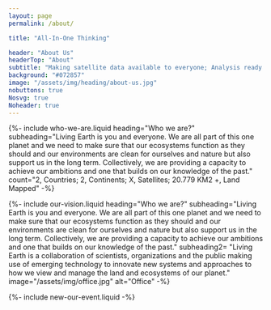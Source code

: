 ```yaml
---
layout: page
permalink: /about/

title: "All-In-One Thinking"

header: "About Us"
headerTop: "About"
subtitle: "Making satellite data available to everyone; Analysis ready outputs; Opensource collaboration"
background: "#072857"
image: "/assets/img/heading/about-us.jpg"
nobuttons: true
Nosvg: true
Noheader: true
---
```


{%-
include who-we-are.liquid
heading="Who we are?"
subheading="Living Earth is you and everyone. We are all part of this one planet and we need to make sure that our ecosystems function as they should and our environments are clean for ourselves and nature but also support us in the long term. Collectively, we are providing a capacity to achieve our ambitions and one that builds on our knowledge of the past."
count="2, Countries; 2, Continents; X, Satellites; 20.779 KM2 +, Land Mapped"
-%}

{%-
include our-vision.liquid
heading="Who we are?"
subheading="Living Earth is you and everyone. We are all part of this one planet and we need to make sure that our ecosystems function as they should and our environments are clean for ourselves and nature but also support us in the long term. Collectively, we are providing a capacity to achieve our ambitions and one that builds on our knowledge of the past."
subheading2= "Living Earth is a collaboration of scientists, organizations and the public making use of emerging technology to innovate new systems and approaches to how we view and manage the land and ecosystems of our planet.​"
image="/assets/img/office.jpg" alt="Office"
-%}


{%-
include new-our-event.liquid
-%}


